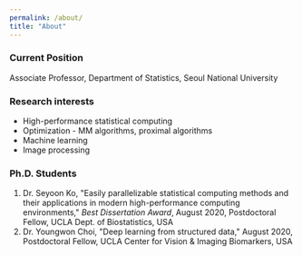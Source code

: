 ```yaml
---
permalink: /about/
title: "About"
---
```


### Current Position

Associate Professor, Department of Statistics, Seoul National University

### Research interests
* High-performance statistical computing
* Optimization - MM algorithms, proximal algorithms
* Machine learning
* Image processing

### Ph.D. Students
1. Dr. Seyoon Ko, "Easily parallelizable statistical computing methods and their applications in modern high-performance computing environments," *Best Dissertation Award*, August 2020, Postdoctoral Fellow, UCLA Dept. of Biostatistics, USA
2. Dr. Youngwon Choi, "Deep learning from structured data," August 2020, Postdoctoral Fellow, UCLA Center for Vision & Imaging Biomarkers, USA
